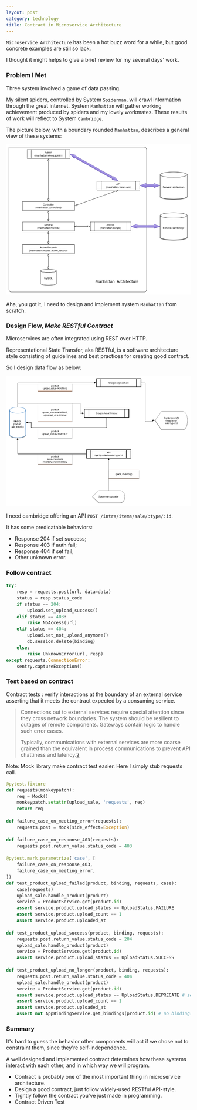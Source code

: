 ```yaml
---
layout: post
category: technology
title: Contract in Microservice Architecture
---
```


`Microservice Architecture` has been a hot buzz word for a while,
but good concrete examples are still so lack.

I thought it might helps to give a brief review for my several days' work.

### Problem I Met

Three system involved a game of data passing.

My silent spiders, controlled by System `Spiderman`, will crawl
 information through the great internet.
System `Manhattan` will gather working achievement produced by spiders and
my lovely workmates.
These results of work will reflect to System `Cambridge`.

The picture below, with a boundary rounded `Manhattan`, describes a general view of these systems:

![](/images/2015/manhattan-architecture.png)

Aha, you got it, I need to design and implement system `Manhattan` from scratch.

### Design Flow, *Make RESTful Contract*

Microservices are often integrated using REST over HTTP.

Representational State Transfer, aka RESTful, is a software architecture style
consisting of guidelines and best practices for creating good contract.

So I design data flow as below:

![](/images/2015/manhattan-dataflow.png)

I need cambridge offering an API `POST /intra/items/sale/:type/:id`.

It has some predicatable behaviors:

* Response 204 if set success;
* Response 403 if auth fail;
* Response 404 if set fail;
* Other unknown error.

### Follow contract

```python
try:
    resp = requests.post(url, data=data)
    status = resp.status_code
    if status == 204:
        upload.set_upload_success()
    elif status == 403:
        raise NoAccess(url)
    elif status == 404:
        upload.set_not_upload_anymore()
        db.session.delete(binding)
    else:
        raise UnknownError(url, resp)
except requests.ConnectionError:
    sentry.captureException()
```

### Test based on contract

Contract tests : verify interactions at the boundary of an external service
asserting that it meets the contract expected by a consuming service.

> Connections out to external services require special attention since they cross network boundaries.
> The system should be resilient to outages of remote components.
> Gateways contain logic to handle such error cases.
>
> Typically, communications with external services are more coarse grained than the equivalent in process communications to prevent API chattiness and latency.[2]

Note: Mock library make contract test easier. Here I simply stub requests call.

```python
@pytest.fixture
def requests(monkeypatch):
    req = Mock()
    monkeypatch.setattr(upload_sale, 'requests', req)
    return req

def failure_case_on_meeting_error(requests):
    requests.post = Mock(side_effect=Exception)

def failure_case_on_response_403(requests):
    requests.post.return_value.status_code = 403

@pytest.mark.parametrize('case', [
    failure_case_on_response_403,
    failure_case_on_meeting_error,
])
def test_product_upload_failed(product, binding, requests, case):
    case(requests)
    upload_sale.handle_product(product)
    service = ProductService.get(product.id)
    assert service.product.upload_status == UploadStatus.FAILURE
    assert service.product.upload_count == 1
    assert service.product.uploaded_at

def test_product_upload_success(product, binding, requests):
    requests.post.return_value.status_code = 204
    upload_sale.handle_product(product)
    service = ProductService.get(product.id)
    assert service.product.upload_status == UploadStatus.SUCCESS

def test_product_upload_no_longer(product, binding, requests):
    requests.post.return_value.status_code = 404
    upload_sale.handle_product(product)
    service = ProductService.get(product.id)
    assert service.product.upload_status == UploadStatus.DEPRECATE # set deprecate
    assert service.product.upload_count == 1
    assert service.product.uploaded_at
    assert not AppBindingService.get_bindings(product.id) # no bindings now.
```

### Summary

It's hard to guess the behavior other components will act if we chose not to
constraint them, since they're self-independence.

A well designed and implemented contract determines how these systems interact
with each other, and in which way we will program.

* Contract is probably one of the most important thing in microservice architecture.
* Design a good contract, just follow widely-used RESTful API-style.
* Tightly follow the contract you've just made in programming.
* Contract Driven Test

[1]: http://martinfowler.com/articles/microservices.html
[2]: http://martinfowler.com/articles/microservice-testing/
